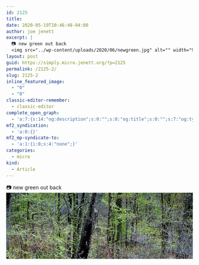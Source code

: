 ```yaml
---
id: 2125
title: 
date: 2020-05-19T10:46:48-04:00
author: joe jenett
excerpt: |
  📷 new green out back
  <img src="../wp-content/uploads/2020/06/newgreen.jpg" alt="" width="900">
layout: post
guid: https://simply.micro.jenett.org/?p=2125
permalink: /2125-2/
slug: 2125-2
inline_featured_image:
  - "0"
  - "0"
classic-editor-remember:
  - classic-editor
complete_open_graph:
  - 'a:7:{s:14:"og:description";s:0:"";s:8:"og:title";s:0:"";s:7:"og:type";s:0:"";s:12:"twitter:card";s:7:"summary";s:15:"twitter:creator";s:0:"";s:19:"twitter:description";s:0:"";s:8:"og:image";s:0:"";}'
mf2_syndication:
  - 'a:0:{}'
mf2_mp-syndicate-to:
  - 'a:1:{i:0;s:4:"none";}'
categories:
  - micro
kind:
  - Article
---  
```

📷 new green out back<br><img src="../wp-content/uploads/2020/06/newgreen.jpg" alt="" width="900">